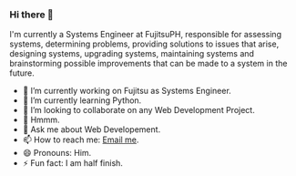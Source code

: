 ### Hi there 👋

I'm currently a Systems Engineer at FujitsuPH, responsible for assessing systems, determining problems, providing solutions to issues that arise, designing systems, upgrading systems, maintaining systems and brainstorming possible improvements that can be made to a system in the future.

- 🔭 I’m currently working on Fujitsu as Systems Engineer.
- 🌱 I’m currently learning Python.
- 👯 I’m looking to collaborate on any Web Development Project.
- 🤔 Hmmm.
- 💬 Ask me about Web Developement.
- 📫 How to reach me: [Email me](mailto:jaymaryugo90@gmail.com).
- 😄 Pronouns: Him.
- ⚡ Fun fact: I am half finish.

